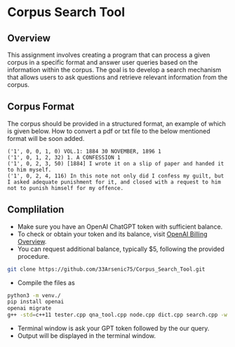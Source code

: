# Corpus Search Tool

## Overview

This assignment involves creating a program that can process a given corpus in a specific format and answer user queries based on the information within the corpus. The goal is to develop a search mechanism that allows users to ask questions and retrieve relevant information from the corpus.

## Corpus Format

The corpus should be provided in a structured format, an example of which is given below. How to convert a pdf or txt file to the below mentioned format will be soon added.
```
('1', 0, 0, 1, 0) VOL.1: 1884 30 NOVEMBER, 1896 1
('1', 0, 1, 2, 32) 1. A CONFESSION 1
('1', 0, 2, 3, 50) [1884] I wrote it on a slip of paper and handed it to him myself.
('1', 0, 2, 4, 116) In this note not only did I confess my guilt, but I asked adequate punishment for it, and closed with a request to him not to punish himself for my offence.
```

## Complilation
- Make sure you have an OpenAI ChatGPT token with sufficient balance.
- To check or obtain your token and its balance, visit [OpenAI Billing Overview](https://platform.openai.com/account/billing/overview).
- You can request additional balance, typically $5, following the provided procedure.

```bash
git clone https://github.com/33Arsenic75/Corpus_Search_Tool.git
```
- Compile the files as
```bash
python3 -m venv./
pip install openai
openai migrate
g++ -std=c++11 tester.cpp qna_tool.cpp node.cpp dict.cpp search.cpp -w
```
- Terminal window is ask your GPT token followed by the our query.
- Output will be displayed in the terminal window.
